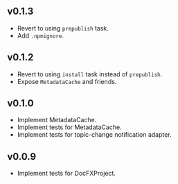## v0.1.3

* Revert to using `prepublish` task.
* Add `.npmignore`.

## v0.1.2

* Revert to using `install` task instead of `prepublish`.
* Expose `MetadataCache` and friends.

## v0.1.0

* Implement MetadataCache.
* Implement tests for MetadataCache.
* Implement tests for topic-change notification adapter.

## v0.0.9

* Implement tests for DocFXProject.
